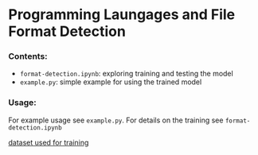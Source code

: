 # Programming Laungages and File Format Detection

### Contents:
- ``format-detection.ipynb``: exploring training and testing the model
- ``example.py``: simple example for using the trained model

### Usage: 
For example usage see ``example.py``. For details on the training see ``format-detection.ipynb``

[dataset used for training](https://www.kaggle.com/datasets/joonasyoon/file-format-detection)